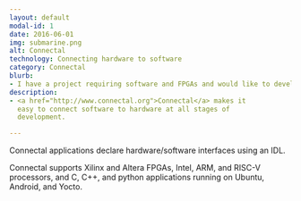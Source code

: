```yaml
---
layout: default
modal-id: 1
date: 2016-06-01
img: submarine.png
alt: Connectal 
technology: Connecting hardware to software
category: Connectal
blurb:
- I have a project requiring software and FPGAs and would like to develop them together.
description:
- <a href="http://www.connectal.org">Connectal</a> makes it
  easy to connect software to hardware at all stages of
  development.

---
```

<p>Connectal applications declare hardware/software interfaces using an IDL.<p>
<p>
Connectal supports Xilinx and Altera FPGAs, Intel, ARM, and RISC-V
processors, and C, C++, and python applications running on Ubuntu,
Android, and Yocto.
</p>
